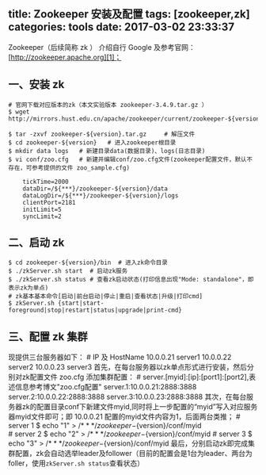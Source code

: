title: Zookeeper 安装及配置
tags: [zookeeper,zk]
categories: tools
date: 2017-03-02 23:33:37
---
Zookeeper（后续简称 zk ） 介绍自行 Google 及参考官网： [http://zookeeper.apache.org][1]；
 
## 一、安装 zk
	# 官网下载对应版本的zk（本文实验版本 zookeeper-3.4.9.tar.gz ）
	$ wget http://mirrors.hust.edu.cn/apache/zookeeper/current/zookeeper-${version}.tar.gz
	
	$ tar -zxvf zookeeper-${version}.tar.gz     # 解压文件
	$ cd zookeeper-${version}   # 进入zookeeper根目录
	$ mkdir data logs   # 新建目录data(数据目录)、logs(日志目录)
	$ vi conf/zoo.cfg   # 新建并编辑conf/zoo.cfg文件(zookeeper配置文件，默认不存在，可参考提供的文件 zoo_sample.cfg)
	
	    tickTime=2000
	    dataDir=/${***}/zookeeper-${version}/data
	    dataLogDir=/${***}/zookeeper-${version}/logs
	    clientPort=2181
	    initLimit=5
	    syncLimit=2

<!-- more -->
## 二、启动 zk
	$ cd zookeeper-${version}/bin  # 进入zk命令目录
	$ ./zkServer.sh start  # 启动zk服务
	$ ./zkServer.sh status # 查看zk启动状态(打印信息出现"Mode: standalone"，即表示zk为单点)
	# zk基本基本命令[启动|前台启动|停止|重启|查看状态|升级|打印cmd]
	$ zkServer.sh {start|start-foreground|stop|restart|status|upgrade|print-cmd}

## 三、配置 zk 集群
现提供三台服务器如下：
	# IP 及 HostName
	10.0.0.21 server1
	10.0.0.22 server2
	10.0.0.23 server3
首先，在每台服务器以zk单点形式进行安装，然后分别对zk配置文件 zoo.cfg 添加集群配置：
	# server.[myid]:[ip]:[port1]:[port2],表述信息参考博文"zoo.cfg配置"
	server.1:10.0.0.21:2888:3888
	server.2:10.0.0.22:2888:3888
	server.3:10.0.0.23:2888:3888
其次，在每台服务器zk的配置目录conf下新建文件myid,同时将上一步配置的“myid”写入对应服务器myid文件即可；即 10.0.0.21 配置的myid文件内容为1，后面两台类推； 
	# server 1 
	$ echo "1" > /${***}/zookeeper-${version}/conf/myid  
	# server 2
	$ echo "2" > /${***}/zookeeper-${version}/conf/myid
	# server 3
	$ echo "3" > /${***}/zookeeper-${version}/conf/myid
最后，分别启动zk即完成集群配置，zk会自动选举leader及follower（目前的配置会是1台为leader、两台为foller，使用`zkServer.sh status`查看状态）  







[1]:	http://zookeeper.apache.org